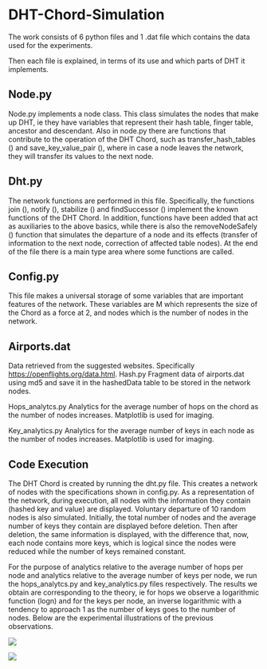# DHT-Chord-Simulation

The work consists of 6 python files and 1 .dat file which contains the data used for the experiments.

Then each file is explained, in terms of its use and which parts of DHT it implements.

## Node.py
Node.py implements a node class. This class simulates the nodes that make up DHT, ie they have variables that represent their hash table, finger table, ancestor and descendant. Also in node.py there are functions that contribute to the operation of the DHT Chord, such as transfer_hash_tables () and save_key_value_pair (), where in case a node leaves the network, they will transfer its values ​​to the next node.

## Dht.py
The network functions are performed in this file. Specifically, the functions join (), notify (), stabilize () and findSuccessor () implement the known functions of the DHT Chord. In addition, functions have been added that act as auxiliaries to the above basics, while there is also the removeNodeSafely () function that simulates the departure of a node and its effects (transfer of information to the next node, correction of affected table nodes). At the end of the file there is a main type area where some functions are called.

## Config.py
This file makes a universal storage of some variables that are important features of the network. These variables are M which represents the size of the Chord as a force at 2, and nodes which is the number of nodes in the network.

## Airports.dat
Data retrieved from the suggested websites. Specifically https://openflights.org/data.html.
Hash.py
Fragment data of airports.dat using md5 and save it in the hashedData table to be stored in the network nodes.

Hops_analytcs.py
Analytics for the average number of hops on the chord as the number of nodes increases. Matplotlib is used for imaging.

Key_analytics.py
Analytics for the average number of keys in each node as the number of nodes increases. Matplotlib is used for imaging.

## Code Execution
The DHT Chord is created by running the dht.py file. This creates a network of nodes with the specifications shown in config.py. As a representation of the network, during execution, all nodes with the information they contain (hashed key and value) are displayed. Voluntary departure of 10 random nodes is also simulated. Initially, the total number of nodes and the average number of keys they contain are displayed before deletion. Then after deletion, the same information is displayed, with the difference that, now, each node contains more keys, which is logical since the nodes were reduced while the number of keys remained constant.

For the purpose of analytics relative to the average number of hops per node and analytics relative to the average number of keys per node, we run the hops_analytcs.py and key_analytics.py files respectively.
The results we obtain are corresponding to the theory, ie for hops we observe a logarithmic function (logn) and for the keys per node, an inverse logarithmic with a tendency to approach 1 as the number of keys goes to the number of nodes.
Below are the experimental illustrations of the previous observations.


![](https://i.imgur.com/NgH0Cme.png)

![](https://i.imgur.com/lx5WGOj.png)



